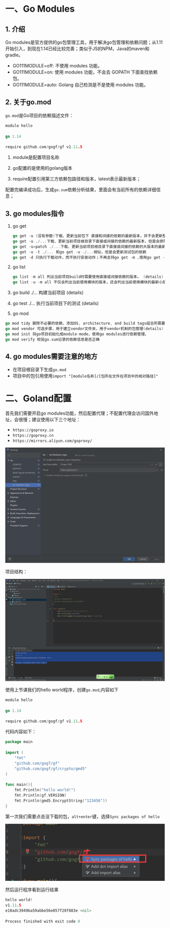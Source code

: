 # 一、Go Modules

## 1. 介绍

Go modules是官方提供的go包管理工具，用于解决go包管理和依赖问题；从1.11开始引入，到现在1.14已经比较完善；类似于JS的NPM，Java的maven和gradle。

- GO111MODULE=off: 不使用 modules 功能。
- GO111MODULE=on: 使用 modules 功能，不会去 GOPATH 下面查找依赖包。
- GO111MODULE=auto: Golang 自己检测是不是使用 modules 功能。

## 2. 关于go.mod

`go.mod`是Go项目的依赖描述文件：

```go
module hello

go 1.14

require github.com/gogf/gf v1.11.5
```

1. module是配置项目名称

2. go配置的是使用的golang版本

3. require配置引用第三方依赖包路径和版本，latest表示最新版本；

配置完编译成功后，生成`go.sum`依赖分析结果，里面会有当前所有的依赖详细信息；

## 3. go modules指令

1. go get

   ```go
   go get -u (没有参数)下载、更新当前包下 直接和间接的依赖的最新版本，并不会更新整个项目。
   go get -u ./...下载、更新当前项目根目录下直接或间接的依赖的最新版本，但是会排除测试包的依赖；例如将v1.2.1更新为v2.0.1
   go get -u=patch ./...下载、更新当前项目根目录下直接或间接的依赖的大版本的最新小版本，例如，将v1.2.1更新为v1.2.5
   go get -u -t ./... 和go get -u ./...相似，但是会更新测试包的依赖
   go get -d 只执行下载动作，而不执行安装动作；不再支持go get -m ,使用go get -d替代。
   ```

2. go list

   ```go
   go list -m all 列出当前项目build时需要使用直接或间接依赖的版本。 (details)
   go list -u -m all 不仅会列出当前使用模块的版本，还会列出当前使用模块的最新小版本和最新版本。 (details)
   ```

3. go build ./... 构建当前项目 (details)

4. go test ./... 执行当前项目下的测试 (details)

5. go mod

```go
go mod tidy 删除不必要的依赖，添加OS, architecture, and build tags组合所需要的依赖。 (details)
go mod vendor 可选步骤，用于建立vendor文件夹，用于vendor机制的包管理(details)
go mod init 将go项目初始化成module-mode，使用go modules进行依赖管理。
go mod verify 校验go.sum记录的依赖信息是否正确
```

## 4. go modules需要注意的地方

- 在项目根目录下生成`go.mod`
- 项目中的包引用使用`import "[module名称]/[包所在文件在项目中的相对路径]"`

# 二、Goland配置

首先我们需要开启go modules功能，然后配置代理；不配置代理会访问国外地址，会很慢；建议使用以下三个地址：

- `https://goproxy.io`
- `https://goproxy.cn`
- `https://mirrors.aliyun.com/goproxy/`

![image-20200308224453465](03.goModules介绍.assets/image-20200308224453465.png)

项目结构：

![image-20200308230407947](03.goModules介绍.assets/image-20200308230407947.png)

使用上节课我们的hello world程序，创建`go.mod`,内容如下

```go
module hello

go 1.14

require github.com/gogf/gf v1.11.5
```

代码内容如下：

```go
package main

import (
	"fmt"
	"github.com/gogf/gf"
	"github.com/gogf/gf/crypto/gmd5"
)

func main(){
	fmt.Println("hello world!")
	fmt.Println(gf.VERSION)
	fmt.Println(gmd5.EncryptString("123456"))
}
```

第一次我们需要点击没下载的包，`alt+enter`键，选择`Sync packages of hello`

![image-20200308224919808](03.goModules介绍.assets/image-20200308224919808.png)

然后运行程序看到运行结果

```go
hello world!
v1.11.5
e10adc3949ba59abbe56e057f20f883e <nil>

Process finished with exit code 0
```

